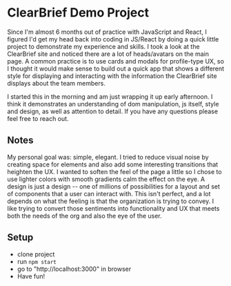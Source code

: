 # ClearBrief Demo Project

Since I'm almost 6 months out of practice with JavaScript and React, I figured I'd get my head back into coding in JS/React by doing a quick little project to demonstrate my experience and skills. I took a look at the ClearBrief site and noticed there are a lot of heads/avatars on the main page. A common practice is to use cards and modals for profile-type UX, so I thought it would make sense to build out a quick app that shows a different style for displaying and interacting with the information the ClearBrief site displays about the team members. 

I started this in the morning and am just wrapping it up early afternoon. I think it demonstrates an understanding of dom manipulation, js itself, style and design, as well as attention to detail. If you have any questions please feel free to reach out. 

## Notes
My personal goal was: simple, elegant. I tried to reduce visual noise by creating space for elements and also add some interesting transitions that heighten the UX. I wanted to soften the feel of the page a little so I chose to use lighter colors with smooth gradients calm the effect on the eye. A design is just a design -- one of millions of possibilities for a layout and set of components that a user can interact with. This isn't perfect, and a lot depends on what the feeling is that the organization is trying to convey. I like trying to convert those sentiments into functionality and UX that meets both the needs of the org and also the eye of the user. 

## Setup 
- clone project
- run `npm start`
- go to "http://localhost:3000" in browser
- Have fun!